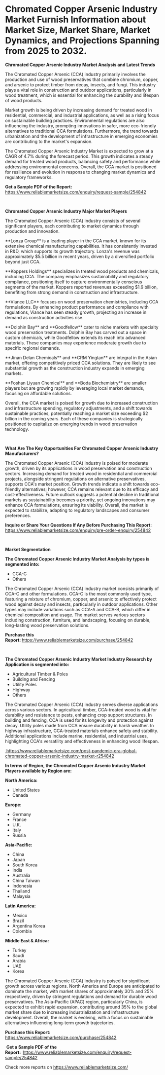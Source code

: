 <p><h1>Chromated Copper Arsenic Industry Market Furnish Information about Market Size, Market Share, Market Dynamics, and Projections Spanning from 2025 to 2032.</h1></p><p><strong>Chromated Copper Arsenic Industry Market Analysis and Latest Trends</strong></p>
<p><p>The Chromated Copper Arsenic (CCA) industry primarily involves the production and use of wood preservatives that combine chromium, copper, and arsenic to protect timber from decay, insects, and fungi. This industry plays a vital role in construction and outdoor applications, particularly in wood treatment, which is essential for enhancing the durability and lifespan of wood products. </p><p>Market growth is being driven by increasing demand for treated wood in residential, commercial, and industrial applications, as well as a rising focus on sustainable building practices. Environmental regulations are also influencing the industry, prompting innovations in safer, more eco-friendly alternatives to traditional CCA formulations. Furthermore, the trend towards urbanization and the development of infrastructure in emerging economies are contributing to the market's expansion.</p><p>The Chromated Copper Arsenic Industry Market is expected to grow at a CAGR of 4.7% during the forecast period. This growth indicates a steady demand for treated wood products, balancing safety and performance while addressing environmental concerns. Overall, the CCA market is positioned for resilience and evolution in response to changing market dynamics and regulatory frameworks.</p></p>
<p><strong>Get a Sample PDF of the Report:&nbsp;</strong> <a href="https://www.reliablemarketsize.com/enquiry/request-sample/254842?utm_campaign=3269&utm_medium=2&utm_source=Github&utm_content=ia&utm_term=30032025&utm_id=chromated-copper-arsenic-industry">https://www.reliablemarketsize.com/enquiry/request-sample/254842</a></p>
<p>&nbsp;</p>
<p><strong>Chromated Copper Arsenic Industry Major Market Players</strong></p>
<p><p>The Chromated Copper Arsenic (CCA) industry consists of several significant players, each contributing to market dynamics through production and innovation.</p><p>**Lonza Group** is a leading player in the CCA market, known for its extensive chemical manufacturing capabilities. It has consistently invested in R&D, which supports its growth trajectory. Lonza's revenue was approximately $5.5 billion in recent years, driven by a diversified portfolio beyond just CCA.</p><p>**Koppers Holdings** specializes in treated wood products and chemicals, including CCA. The company emphasizes sustainability and regulatory compliance, positioning itself to capture environmentally conscious segments of the market. Koppers reported revenues exceeding $1.6 billion, benefiting from strong demand in construction and infrastructure.</p><p>**Viance LLC** focuses on wood preservation chemistries, including CCA formulations. By enhancing product performance and compliance with regulations, Viance has seen steady growth, projecting an increase in demand as construction activities rise.</p><p>**Dolphin Bay** and **Goodfellow** cater to niche markets with specialty wood preservation treatments. Dolphin Bay has carved out a space in custom chemicals, while Goodfellow extends its reach into advanced materials. These companies may experience moderate growth due to specific regional demands.</p><p>**Jinan Delan Chemicals** and **CRM Yingtan** are integral in the Asian market, offering competitively priced CCA solutions. They are likely to see substantial growth as the construction industry expands in emerging markets.</p><p>**Foshan Liyuan Chemical** and **Boda Biochemistry** are smaller players but are growing rapidly by leveraging local market demands, focusing on affordable solutions.</p><p>Overall, the CCA market is poised for growth due to increased construction and infrastructure spending, regulatory adjustments, and a shift towards sustainable practices, potentially reaching a market size exceeding $2 billion in the coming years. Each of these companies is strategically positioned to capitalize on emerging trends in wood preservation technology.</p></p>
<p>&nbsp;</p>
<p><strong>What Are The Key Opportunities For Chromated Copper Arsenic Industry Manufacturers?</strong></p>
<p><p>The Chromated Copper Arsenic (CCA) industry is poised for moderate growth, driven by its applications in wood preservation and construction sectors. Increasing demand for treated wood in residential and commercial projects, alongside stringent regulations on alternative preservatives, supports CCA's market position. Growth trends indicate a shift towards eco-friendly alternatives; however, CCA remains relevant due to its efficacy and cost-effectiveness. Future outlook suggests a potential decline in traditional markets as sustainability becomes a priority, yet ongoing innovations may enhance CCA formulations, ensuring its viability. Overall, the market is expected to stabilize, adapting to regulatory landscapes and consumer preferences.</p></p>
<p><strong>Inquire or Share Your Questions If Any Before Purchasing This Report:</strong> <a href="https://www.reliablemarketsize.com/enquiry/pre-order-enquiry/254842?utm_campaign=3269&utm_medium=2&utm_source=Github&utm_content=ia&utm_term=30032025&utm_id=chromated-copper-arsenic-industry">https://www.reliablemarketsize.com/enquiry/pre-order-enquiry/254842</a></p>
<p>&nbsp;</p>
<p><strong>Market Segmentation</strong></p>
<p><strong>The Chromated Copper Arsenic Industry Market Analysis by types is segmented into:</strong></p>
<p><ul><li>CCA-C</li><li>Others</li></ul></p>
<p><p>The Chromated Copper Arsenic (CCA) industry market consists primarily of CCA-C and other formulations. CCA-C is the most commonly used type, featuring a mixture of chromium, copper, and arsenic to effectively protect wood against decay and insects, particularly in outdoor applications. Other types may include variations such as CCA-A and CCA-B, which differ in chemical composition and usage. The market serves various sectors including construction, furniture, and landscaping, focusing on durable, long-lasting wood preservation solutions.</p></p>
<p><strong>Purchase this Report:&nbsp;</strong><a href="https://www.reliablemarketsize.com/purchase/254842?utm_campaign=3269&utm_medium=2&utm_source=Github&utm_content=ia&utm_term=30032025&utm_id=chromated-copper-arsenic-industry">https://www.reliablemarketsize.com/purchase/254842</a></p>
<p>&nbsp;</p>
<p><strong>The Chromated Copper Arsenic Industry Market Industry Research by Application is segmented into:</strong></p>
<p><ul><li>Agricultural Timber & Poles</li><li>Building and Fencing</li><li>Utility Poles</li><li>Highway</li><li>Others</li></ul></p>
<p><p>The Chromated Copper Arsenic (CCA) industry serves diverse applications across various sectors. In agricultural timber, CCA-treated wood is vital for durability and resistance to pests, enhancing crop support structures. In building and fencing, CCA is used for its longevity and protection against decay. Utility poles made from CCA ensure durability in harsh weather. In highway infrastructure, CCA-treated materials enhance safety and stability. Additional applications include marine, residential, and industrial uses, highlighting CCA's versatility and effectiveness in enhancing wood lifespan.</p></p>
<p><a href="https://www.reliablemarketsize.com/post-pandemic-era-global-chromated-copper-arsenic-industry-market-r254842?utm_campaign=3269&utm_medium=2&utm_source=Github&utm_content=ia&utm_term=30032025&utm_id=chromated-copper-arsenic-industry">&nbsp;https://www.reliablemarketsize.com/post-pandemic-era-global-chromated-copper-arsenic-industry-market-r254842</a></p>
<p><strong>In terms of Region, the Chromated Copper Arsenic Industry Market Players available by Region are:</strong></p>
<p>
    <p> <strong> North America: </strong>
        <ul>
            <li>United States</li>
            <li>Canada</li>
        </ul>
        </p> 
    <p> <strong> Europe: </strong>
        <ul>
            <li>Germany</li>
            <li>France</li>
            <li>U.K.</li>
            <li>Italy</li>
            <li>Russia</li>
        </ul>
        </p> 
    <p> <strong> Asia-Pacific: </strong>
        <ul>
            <li>China</li>
            <li>Japan</li>
            <li>South Korea</li>
            <li>India</li>
            <li>Australia</li>
            <li>China Taiwan</li>
            <li>Indonesia</li>
            <li>Thailand</li>
            <li>Malaysia</li>
        </ul>
        </p> 
    <p> <strong> Latin America: </strong>
        <ul>
            <li>Mexico</li>
            <li>Brazil</li>
            <li>Argentina Korea</li>
            <li>Colombia</li>
        </ul>
        </p> 
    <p> <strong> Middle East & Africa: </strong>
        <ul>
            <li>Turkey</li>
            <li>Saudi</li>
            <li>Arabia</li>
            <li>UAE</li>
            <li>Korea</li>
        </ul>
    </p>
    </p>
<p><p>The Chromated Copper Arsenic (CCA) industry is poised for significant growth across various regions. North America and Europe are anticipated to dominate the market, with market shares of approximately 30% and 25% respectively, driven by stringent regulations and demand for durable wood preservatives. The Asia-Pacific (APAC) region, particularly China, is expected to exhibit rapid expansion, contributing around 35% to the global market share due to increasing industrialization and infrastructure development. Overall, the market is evolving, with a focus on sustainable alternatives influencing long-term growth trajectories.</p></p>
<p><strong>Purchase this Report: </strong><a href="https://www.reliablemarketsize.com/purchase/254842?utm_campaign=3269&utm_medium=2&utm_source=Github&utm_content=ia&utm_term=30032025&utm_id=chromated-copper-arsenic-industry">https://www.reliablemarketsize.com/purchase/254842</a></p>
<p>&nbsp;<strong>Get a Sample PDF of the Report:&nbsp;&nbsp;</strong><a href="https://www.reliablemarketsize.com/enquiry/request-sample/254842?utm_campaign=3269&utm_medium=2&utm_source=Github&utm_content=ia&utm_term=30032025&utm_id=chromated-copper-arsenic-industry">https://www.reliablemarketsize.com/enquiry/request-sample/254842</a></p>
<p><strong></strong></p>
<p>Check more reports on <a href="https://www.reliablemarketsize.com/?utm_campaign=3269&utm_medium=2&utm_source=Github&utm_content=ia&utm_term=30032025&utm_id=chromated-copper-arsenic-industry">https://www.reliablemarketsize.com/</a></p>